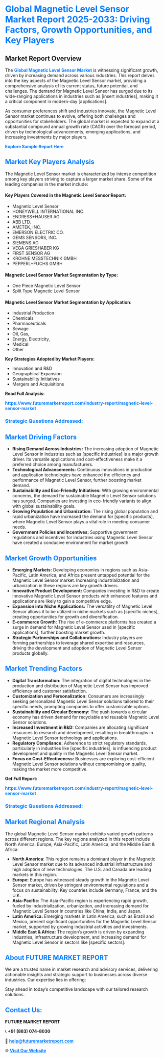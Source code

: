 <h1 style="color: #007BFF;">Global Magnetic Level Sensor Market Report 2025-2033: Driving Factors, Growth Opportunities, and Key Players</h1>

<section id="overview">
<h2>Market Report Overview</h2>
<p>The <a href="https://www.futuremarketreport.com/industry-report/magnetic-level-sensor-market" style="color: #007BFF; text-decoration: none;"><strong>Global Magnetic Level Sensor Market</strong></a> is witnessing significant growth, driven by increasing demand across various industries. This report delves into the key aspects of the Magnetic Level Sensor market, providing a comprehensive analysis of its current status, future potential, and challenges. The demand for Magnetic Level Sensor has surged due to its wide-ranging applications in industries such as [insert industries], making it a critical component in modern-day [applications].</p>
<p>As consumer preferences shift and industries innovate, the Magnetic Level Sensor market continues to evolve, offering both challenges and opportunities for stakeholders. The global market is expected to expand at a substantial compound annual growth rate (CAGR) over the forecast period, driven by technological advancements, emerging applications, and increasing investments by major players.</p>
</section>

<section id="overview">
<p><a href="https://www.futuremarketreport.com/request-sample/reportId=81195" style="color: #007BFF; text-decoration: none;"><strong>Explore Sample Report Here</strong></a></p>
</section>

<section id="key-players">
<h2 style="color: #007BFF;">Market Key Players Analysis</h2>
<p>The Magnetic Level Sensor market is characterized by intense competition among key players striving to capture a larger market share. Some of the leading companies in the market include:</p>
<h4>Key Players Covered in the Magnetic Level Sensor Report:</h4>
<ul><li>Magnetic Level Sensor</li><li>HONEYWELL INTERNATIONAL INC.</li><li>ENDRESS+HAUSER AG</li><li>ABB LTD.</li><li>AMETEK, INC.</li><li>EMERSON ELECTRIC CO.</li><li>GEMS SENSORS, INC.</li><li>SIEMENS AG</li><li>VEGA GRIESHABER KG</li><li>FIRST SENSOR AG</li><li>KROHNE MESSTECHNIK GMBH</li><li>PEPPERL+FUCHS GMBH</li></ul>
<h4>Magnetic Level Sensor Market Segmentation by Type:</h4>
<ul><li>One Piece Magnetic Level Sensor</li><li>Split Type Magnetic Level Sensor</li></ul>

<h4>Magnetic Level Sensor Market Segmentation by Application:</h4>
<ul><li>Industrial Production</li><li>Chemicals</li><li>Pharmaceuticals</li><li>Sewage</li><li>Oil, Gas,</li><li>Energy, Electricity,</li><li>Medical</li><li>Other</li></ul>
<p><strong>Key Strategies Adopted by Market Players:</strong></p>
<ul>
<li>Innovation and R&D</li>
<li>Geographical Expansion</li>
<li>Sustainability Initiatives</li>
<li>Mergers and Acquisitions</li>
</ul>
</section>

<section>
<p><strong>Read Full Analysis: </strong></p><a href="https://www.futuremarketreport.com/industry-report/magnetic-level-sensor-market" style="color: #007BFF; text-decoration: none;"><strong>https://www.futuremarketreport.com/industry-report/magnetic-level-sensor-market</strong></a>
<h3 style="color: #007BFF;">Strategic Questions Addressed:</h3>
</section>

<section id="driving-factors">
<h2 style="color: #007BFF;">Market Driving Factors</h2>
<ul>
<li><strong>Rising Demand Across Industries:</strong> The increasing adoption of Magnetic Level Sensor in industries such as [specific industries] is a major growth driver. Its versatile applications and cost-effectiveness make it a preferred choice among manufacturers.</li>
<li><strong>Technological Advancements:</strong> Continuous innovations in production and application technologies have enhanced the efficiency and performance of Magnetic Level Sensor, further boosting market demand.</li>
<li><strong>Sustainability and Eco-Friendly Initiatives:</strong> With growing environmental concerns, the demand for sustainable Magnetic Level Sensor solutions has surged. Companies are investing in eco-friendly variants to align with global sustainability goals.</li>
<li><strong>Growing Population and Urbanization:</strong> The rising global population and rapid urbanization have increased the demand for [specific products], where Magnetic Level Sensor plays a vital role in meeting consumer needs.</li>
<li><strong>Government Policies and Incentives:</strong> Supportive government regulations and incentives for industries using Magnetic Level Sensor have created a conducive environment for market growth.</li>
</ul>
</section>

<section id="growth-opportunities">
<h2 style="color: #007BFF;">Market Growth Opportunities</h2>
<ul>
<li><strong>Emerging Markets:</strong> Developing economies in regions such as Asia-Pacific, Latin America, and Africa present untapped potential for the Magnetic Level Sensor market. Increasing industrialization and urbanization in these regions are key growth drivers.</li>
<li><strong>Innovative Product Development:</strong> Companies investing in R&D to create innovative Magnetic Level Sensor products with enhanced features and applications are likely to gain a competitive edge.</li>
<li><strong>Expansion into Niche Applications:</strong> The versatility of Magnetic Level Sensor allows it to be utilized in niche markets such as [specific niches], creating opportunities for growth and diversification.</li>
<li><strong>E-commerce Growth:</strong> The rise of e-commerce platforms has created a surge in demand for Magnetic Level Sensor used in [specific applications], further boosting market growth.</li>
<li><strong>Strategic Partnerships and Collaborations:</strong> Industry players are forming partnerships to leverage shared expertise and resources, driving the development and adoption of Magnetic Level Sensor products globally.</li>
</ul>
</section>

<section id="trending-factors">
<h2 style="color: #007BFF;">Market Trending Factors</h2>
<ul>
<li><strong>Digital Transformation:</strong> The integration of digital technologies in the production and distribution of Magnetic Level Sensor has improved efficiency and customer satisfaction.</li>
<li><strong>Customization and Personalization:</strong> Consumers are increasingly seeking personalized Magnetic Level Sensor solutions tailored to their specific needs, prompting companies to offer customizable options.</li>
<li><strong>Sustainability and Circular Economy:</strong> The push towards a circular economy has driven demand for recyclable and reusable Magnetic Level Sensor solutions.</li>
<li><strong>Increased Investment in R&D:</strong> Companies are allocating significant resources to research and development, resulting in breakthroughs in Magnetic Level Sensor technology and applications.</li>
<li><strong>Regulatory Compliance:</strong> Adherence to strict regulatory standards, particularly in industries like [specific industries], is influencing product development and quality in the Magnetic Level Sensor market.</li>
<li><strong>Focus on Cost-Effectiveness:</strong> Businesses are exploring cost-efficient Magnetic Level Sensor solutions without compromising on quality, making the market more competitive.</li>
</ul>
</section>

<section>
<p><strong>Get Full Report: </strong></p><a href="https://www.futuremarketreport.com/industry-report/magnetic-level-sensor-market" style="color: #007BFF; text-decoration: none;"><strong>https://www.futuremarketreport.com/industry-report/magnetic-level-sensor-market</strong></a>
<h3 style="color: #007BFF;">Strategic Questions Addressed:</h3>
</section>


<section id="regional-analysis">
<h2 style="color: #007BFF;">Market Regional Analysis</h2>
<p>The global Magnetic Level Sensor market exhibits varied growth patterns across different regions. The key regions analyzed in this report include North America, Europe, Asia-Pacific, Latin America, and the Middle East & Africa:</p>
<ul>
<li><strong>North America:</strong> This region remains a dominant player in the Magnetic Level Sensor market due to its advanced industrial infrastructure and high adoption of new technologies. The U.S. and Canada are leading markets in this region.</li>
<li><strong>Europe:</strong> Europe has witnessed steady growth in the Magnetic Level Sensor market, driven by stringent environmental regulations and a focus on sustainability. Key countries include Germany, France, and the U.K.</li>
<li><strong>Asia-Pacific:</strong> The Asia-Pacific region is experiencing rapid growth, fueled by industrialization, urbanization, and increasing demand for Magnetic Level Sensor in countries like China, India, and Japan.</li>
<li><strong>Latin America:</strong> Emerging markets in Latin America, such as Brazil and Mexico, present significant opportunities for the Magnetic Level Sensor market, supported by growing industrial activities and investments.</li>
<li><strong>Middle East & Africa:</strong> The region’s growth is driven by expanding industries, infrastructure development, and increasing demand for Magnetic Level Sensor in sectors like [specific sectors].</li>
</ul>
</section>

<footer>
<h2 style="color: #007BFF;">About FUTURE MARKET REPORT</h2>
<p>We are a trusted name in market research and advisory services, delivering actionable insights and strategic support to businesses across diverse industries. Our expertise lies in offering:</p>

<p>Stay ahead in today’s competitive landscape with our tailored research solutions.</p>

<h2 style="color: #007BFF;">Contact Us:</h2>
<p><strong>FUTURE MARKET REPORT</strong></p>
<p>📞 <strong>+91 (883) 074-8030</strong></p>
<p>📧 <strong><a href="mailto:help@futuremarketreport.com" style="color: #007BFF;">help@futuremarketreport.com</a></strong></p>
<p>🌐 <strong><a href="https://www.futuremarketreport.com/" style="color: #007BFF;">Visit Our Website</a></strong></p>
</footer>